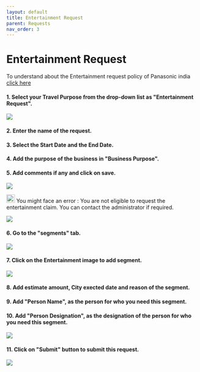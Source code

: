 ```yaml
---
layout: default
title: Entertainment Request
parent: Requests 
nav_order: 3
---
```


# Entertainment Request

To understand about the Entertainment request policy of Panasonic india <a href="{{ site.url }}{{ site.baseurl }}\assets\images\ent.pdf" target="_blank">click here</a>

#### 1. Select your Travel Purpose from the drop-down list as "Entertainment Request". 

<img src="{{ site.url }}{{ site.baseurl }}\assets\images\ent\ent1a.png">

#### 2. Enter the name of the request.

#### 3. Select the Start Date and the End Date.

#### 4. Add the purpose of the business in "Business Purpose".

#### 5. Add comments if any and click on save.

<img id="myImg" src="{{ site.url }}{{ site.baseurl }}\assets\images\ent\ent1.png">

<img src="{{ site.url }}{{ site.baseurl }}\assets\images\bulb.png"  height="22" width="22"> You might face an error : You are not eligible to request the entertainment claim. You can contact the administrator if required.

<img src="{{ site.url }}{{ site.baseurl }}\assets\images\ent\ent2.png">

#### 6. Go to the "segments" tab.

<img src="{{ site.url }}{{ site.baseurl }}\assets\images\ent\ent2a.png">

#### 7. Click on the Entertainment image to add segment.

<img src="{{ site.url }}{{ site.baseurl }}\assets\images\ent\ent3b.png">

#### 8. Add estimate amount, City exected date and reason of the segment.

#### 9. Add "Person Name", as the person for who you need this segment.

#### 10. Add "Person Designation", as the designation of the person for who you need this segment.

<img src="{{ site.url }}{{ site.baseurl }}\assets\images\ent\ent3.png">

#### 11. Click on "Submit" button to submit this request.

<img src="{{ site.url }}{{ site.baseurl }}\assets\images\ent\ent4.png">
